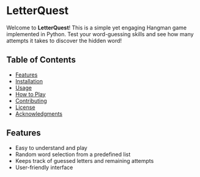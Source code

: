 # LetterQuest

Welcome to **LetterQuest**! This is a simple yet engaging Hangman game implemented in Python. Test your word-guessing skills and see how many attempts it takes to discover the hidden word!

## Table of Contents

- [Features](#features)
- [Installation](#installation)
- [Usage](#usage)
- [How to Play](#how-to-play)
- [Contributing](#contributing)
- [License](#license)
- [Acknowledgments](#acknowledgments)

## Features

- Easy to understand and play
- Random word selection from a predefined list
- Keeps track of guessed letters and remaining attempts
- User-friendly interface


